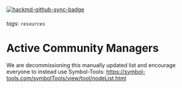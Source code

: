 [![hackmd-github-sync-badge](https://hackmd.io/5fOxRzy_Q4-RvugFZA4dDA/badge)](https://hackmd.io/5fOxRzy_Q4-RvugFZA4dDA)
###### tags: `resources`

# Active Community Managers  

We are decommissioning this manually updated list and encourage everyone to instead use Symbol-Tools: https://symbol-tools.com/symbolTools/view/tool/nodeList.html

